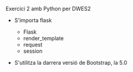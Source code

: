 Exercici 2 amb Python per DWES2

- S'importa flask
    - Flask
    - render_template
    - request
    - session

- S'utilitza la darrera versió de Bootstrap, la 5.0    